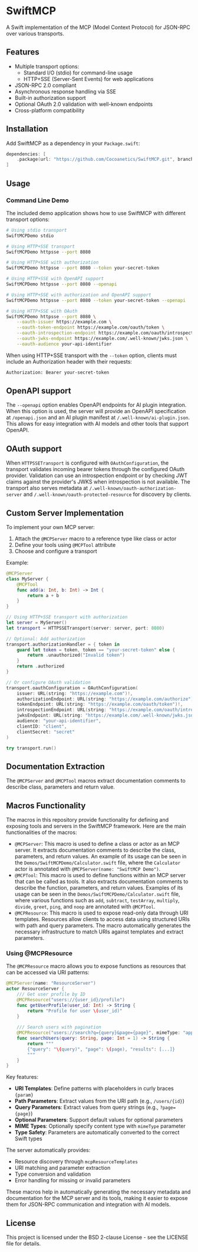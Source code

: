 # SwiftMCP

A Swift implementation of the MCP (Model Context Protocol) for JSON-RPC over various transports.

## Features

- Multiple transport options:
  - Standard I/O (stdio) for command-line usage
  - HTTP+SSE (Server-Sent Events) for web applications
- JSON-RPC 2.0 compliant
- Asynchronous response handling via SSE
- Built-in authorization support
- Optional OAuth 2.0 validation with well-known endpoints
- Cross-platform compatibility

## Installation

Add SwiftMCP as a dependency in your `Package.swift`:

```swift
dependencies: [
    .package(url: "https://github.com/Cocoanetics/SwiftMCP.git", branch: "main")
]
```

## Usage

### Command Line Demo

The included demo application shows how to use SwiftMCP with different transport options:

```bash
# Using stdio transport
SwiftMCPDemo stdio

# Using HTTP+SSE transport
SwiftMCPDemo httpsse --port 8080

# Using HTTP+SSE with authorization
SwiftMCPDemo httpsse --port 8080 --token your-secret-token

# Using HTTP+SSE with OpenAPI support
SwiftMCPDemo httpsse --port 8080 --openapi

# Using HTTP+SSE with authorization and OpenAPI support
SwiftMCPDemo httpsse --port 8080 --token your-secret-token --openapi

# Using HTTP+SSE with OAuth
SwiftMCPDemo httpsse --port 8080 \
    --oauth-issuer https://example.com \
    --oauth-token-endpoint https://example.com/oauth/token \
    --oauth-introspection-endpoint https://example.com/oauth/introspect \
    --oauth-jwks-endpoint https://example.com/.well-known/jwks.json \
    --oauth-audience your-api-identifier
```

When using HTTP+SSE transport with the `--token` option, clients must include an Authorization header with their requests:

```bash
Authorization: Bearer your-secret-token
```

## OpenAPI support

The `--openapi` option enables OpenAPI endpoints for AI plugin integration. When this option is used, the server will provide an OpenAPI specification at `/openapi.json` and an AI plugin manifest at `/.well-known/ai-plugin.json`. This allows for easy integration with AI models and other tools that support OpenAPI.

## OAuth support

When `HTTPSSETransport` is configured with ``OAuthConfiguration``, the transport
validates incoming bearer tokens through the configured OAuth provider.
Validation can use an introspection endpoint or by checking JWT claims against
the provider's JWKS when introspection is not available. The transport also
serves metadata at `/.well-known/oauth-authorization-server` and
`/.well-known/oauth-protected-resource` for discovery by clients.

## Custom Server Implementation

To implement your own MCP server:

1. Attach the `@MCPServer` macro to a reference type like class or actor
2. Define your tools using `@MCPTool` attribute
3. Choose and configure a transport

Example:

```swift
@MCPServer
class MyServer {
    @MCPTool
    func add(a: Int, b: Int) -> Int {
        return a + b
    }
}

// Using HTTP+SSE transport with authorization
let server = MyServer()
let transport = HTTPSSETransport(server: server, port: 8080)

// Optional: Add authorization
transport.authorizationHandler = { token in
    guard let token = token, token == "your-secret-token" else {
        return .unauthorized("Invalid token")
    }
    return .authorized
}

// Or configure OAuth validation
transport.oauthConfiguration = OAuthConfiguration(
    issuer: URL(string: "https://example.com")!,
    authorizationEndpoint: URL(string: "https://example.com/authorize")!,
    tokenEndpoint: URL(string: "https://example.com/oauth/token")!,
    introspectionEndpoint: URL(string: "https://example.com/oauth/introspect")!,
    jwksEndpoint: URL(string: "https://example.com/.well-known/jwks.json")!,
    audience: "your-api-identifier",
    clientID: "client",
    clientSecret: "secret"
)

try transport.run()
```

## Documentation Extraction

The `@MCPServer` and `@MCPTool` macros extract documentation comments to describe class, parameters and return value.

## Macros Functionality

The macros in this repository provide functionality for defining and exposing tools and servers in the SwiftMCP framework. Here are the main functionalities of the macros:

* `@MCPServer`: This macro is used to define a class or actor as an MCP server. It extracts documentation comments to describe the class, parameters, and return values. An example of its usage can be seen in the `Demos/SwiftMCPDemo/Calculator.swift` file, where the `Calculator` actor is annotated with `@MCPServer(name: "SwiftMCP Demo")`.
* `@MCPTool`: This macro is used to define functions within an MCP server that can be called as tools. It also extracts documentation comments to describe the function, parameters, and return values. Examples of its usage can be seen in the `Demos/SwiftMCPDemo/Calculator.swift` file, where various functions such as `add`, `subtract`, `testArray`, `multiply`, `divide`, `greet`, `ping`, and `noop` are annotated with `@MCPTool`.
* `@MCPResource`: This macro is used to expose read-only data through URI templates. Resources allow clients to access data using structured URIs with path and query parameters. The macro automatically generates the necessary infrastructure to match URIs against templates and extract parameters.

### Using @MCPResource

The `@MCPResource` macro allows you to expose functions as resources that can be accessed via URI patterns:

```swift
@MCPServer(name: "ResourceServer")
actor ResourceServer {
    /// Get user profile by ID
    @MCPResource("users://{user_id}/profile")
    func getUserProfile(user_id: Int) -> String {
        return "Profile for user \(user_id)"
    }
    
    /// Search users with pagination
    @MCPResource("users://search?q={query}&page={page}", mimeType: "application/json")
    func searchUsers(query: String, page: Int = 1) -> String {
        return """
        {"query": "\(query)", "page": \(page), "results": [...]}
        """
    }
}
```

Key features:
- **URI Templates**: Define patterns with placeholders in curly braces `{param}`
- **Path Parameters**: Extract values from the URI path (e.g., `/users/{id}`)
- **Query Parameters**: Extract values from query strings (e.g., `?page={page}`)
- **Optional Parameters**: Support default values for optional parameters
- **MIME Types**: Optionally specify content type with `mimeType` parameter
- **Type Safety**: Parameters are automatically converted to the correct Swift types

The server automatically provides:
- Resource discovery through `mcpResourceTemplates`
- URI matching and parameter extraction
- Type conversion and validation
- Error handling for missing or invalid parameters

These macros help in automatically generating the necessary metadata and documentation for the MCP server and its tools, making it easier to expose them for JSON-RPC communication and integration with AI models.

## License

This project is licensed under the BSD 2-clause License - see the LICENSE file for details. 
